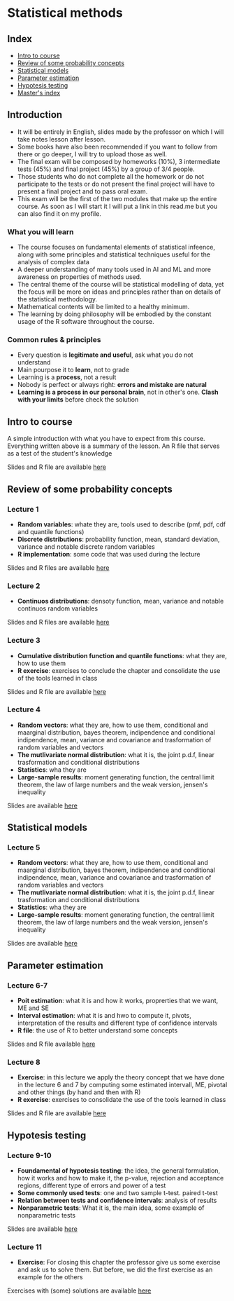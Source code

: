 # Statistical methods

## Index

+ [Intro to course](#intro-to-course)
+ [Review of some probability concepts](#review-of-some-probability-concepts)
+ [Statistical models](#statistical-models)
+ [Parameter estimation](#parameter-estimation)
+ [Hypotesis testing](#hypotesis-testing)
+ [Master's index](https://github.com/DottorBooom/Master-in-Data-Science-and-Artificial-Intelligence) 

## Introduction

+ It will be entirely in English, slides made by the professor on which I will take notes lesson after lesson.
+ Some books have also been recommended if you want to follow from there or go deeper, I will try to upload those as well.
+ The final exam will be composed by homeworks (10%), 3 intermediate tests (45%) and final project (45%) by a group of 3/4 people.
+ Those students who do not complete all the homework or do not participate to the tests or do not present the final project will have to present a final project and to pass oral exam.
+ This exam will be the first of the two modules that make up the entire course. As soon as I will start it I will put a link in this read.me but you can also find it on my profile.

### What you will learn

+ The course focuses on fundamental elements of statistical infeence, along with some principles and statistical techniques useful for the analysis of complex data
+ A deeper understanding of many tools used in AI and ML and more awareness on properties of methods used.
+ The central theme of the course will be statistical modelling of data, yet the focus will be more on ideas and principles rather than on details of the statistical methodology.
+ Mathematical contents will be limited to a healthy minimum.
+ The learning by doing philosophy will be embodied by the constant usage of the R software throughout the course.

### Common rules & principles

+ Every question is **legitimate and useful**, ask what you do not understand
+ Main pourpose it to **learn**, not to grade
+ Learning is a **process**, not a result
+ Nobody is perfect or always right: **errors and mistake are natural**
+ **Learning is a process in our personal brain**, not in other's one. **Clash with your limits** before check the solution

## Intro to course

A simple introduction with what you have to expect from this course. Everything written above is a summary of the lesson.
An R file that serves as a test of the student's knowledge

Slides and R file are available [here](Lectures/Lecture_0/)

## Review of some probability concepts

### Lecture 1
+ **Random variables**: whate they are, tools used to describe (pmf, pdf, cdf and quantile functions)
+ **Discrete distributions**: probability function, mean, standard deviation, variance and notable discrete random variables
+ **R implementation**: some code that was used during the lecture

Slides and R files are available [here](Lectures/Lecture_1/)

### Lecture 2
+ **Continuos distributions**: densoty function, mean, variance and notable continuos random variables

Slides and R files are available [here](Lectures/Lecture_2/)
  
### Lecture 3
+ **Cumulative distribution function and quantile functions**: what they are, how to use them
+ **R exercise**: exercises to conclude the chapter and consolidate the use of the tools learned in class
 
Slides and R file are available [here](Lectures/Lecture_3/)

### Lecture 4
+ **Random vectors**: what they are, how to use them, conditional and maarginal distribution, bayes theorem, indipendence and conditional indipendence, mean, variance and covariance and trasformation of random variables and vectors
+ **The mutlivariate normal distribution**: what it is, the joint p.d.f, linear trasformation and conditional distributions
+ **Statistics**: wha they are
+ **Large-sample results**: moment generating function, the central limit theorem, the law of large numbers and the weak version, jensen's inequality

Slides are available [here](Lectures/Lecture_4/)

## Statistical models

### Lecture 5
+ **Random vectors**: what they are, how to use them, conditional and maarginal distribution, bayes theorem, indipendence and conditional indipendence, mean, variance and covariance and trasformation of random variables and vectors
+ **The mutlivariate normal distribution**: what it is, the joint p.d.f, linear trasformation and conditional distributions
+ **Statistics**: wha they are
+ **Large-sample results**: moment generating function, the central limit theorem, the law of large numbers and the weak version, jensen's inequality

Slides are available [here](Lectures/Lecture_5/)

## Parameter estimation

### Lecture 6-7
+ **Poit estimation**: what it is and how it works, proprerties that we want,  ME and SE
+ **Interval estimation**: what it is and hwo to compute it, pivots, interpretation of the results and different type of confidence intervals
+ **R file**: the use of R to better understand some concepts
  
Slides and R file available [here](Lectures/Lecture_6-7/)

### Lecture 8
+ **Exercise**: in this lecture we apply the theory concept that we have done in the lecture 6 and 7 by computing some estimated intervall, ME, pivotal and other things (by hand and then with R)
+ **R exercise**: exercises to consolidate the use of the tools learned in class

Slides and R file are available [here](Lectures/Lecture_8/)


## Hypotesis testing

### Lecture 9-10
+ **Foundamental of hypotesis testing**: the idea, the general formulation, how it works and how to make it, the p-value, rejection and acceptance regions, different type of errors and power of a test
+ **Some commonly used tests**: one and two sample t-test. paired t-test
+ **Relation between tests and confidence intervals**: analysis of results
+ **Nonparametric tests**: What it is, the main idea, some example of nonparametric tests

Slides are available [here](Lectures/Lecture_9-10/)

### Lecture 11
+ **Exercise**: For closing this chapter the professor give us some exercise and ask us to solve them. But before, we did the first exercise as an example for the others

Exercises with (some) solutions are available [here](Lectures/Lecture_11/)
